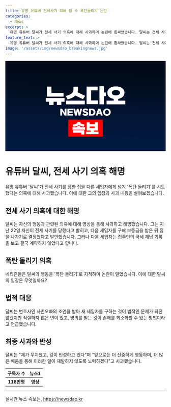 ```yaml
---
title: 유명 유튜버 전세사기 피해 집 속 폭탄돌리기 논란
categories:
  - News
excerpt: >
  유명 유튜버 달씨가 전세 사기 의혹에 대해 사과하며 논란에 휩싸였습니다. 달씨는 전세 사기를 당한 집을 다른 세입자에게 넘기려는 행동을 폭탄 돌리기로 비판받았고, 논란이 커지자 해당 영상을 삭제하고 입장문을 통해 해명에 나섰습니다. 그러나 네티즌들은 여전히 달씨에 대한 비판을 이어가고 있습니다. 달씨는 변호사인 사촌오빠의 조언에 따라 새 세입자를 구하는 방법을 선택했고, 이에 대해 깊이 반성하고 사과하는 모습을 보여주었습니다.
feature_text: >
  유명 유튜버 달씨가 전세 사기 의혹에 대해 사과하며 논란에 휩싸였습니다. 달씨는 전세 사기를 당한 집을 다른 세입자에게 넘기려는 행동을 폭탄 돌리기로 비판받았고, 논란이 커지자 해당 영상을 삭제하고 입장문을 통해 해명에 나섰습니다. 그러나 네티즌들은 여전히 달씨에 대한 비판을 이어가고 있습니다. 달씨는 변호사인 사촌오빠의 조언에 따라 새 세입자를 구하는 방법을 선택했고, 이에 대해 깊이 반성하고 사과하는 모습을 보여주었습니다.
image: '/assets/img/newsdao_breakingnews.jpg'
---
```


<p><img src="/assets/img/newsdao_breakingnews.jpg" alt="koreaapp 속보" /></p>

<h1>유튜버 달씨, 전세 사기 의혹 해명</h1>

<p data-ke-size="size16"> 유명 유튜버 '달씨'가 전세 사기를 당한 집을 다른 세입자에게 넘겨 '폭탄 돌리기'를 시도했다는 의혹에 대해 사과했습니다. 이에 대한 그의 입장과 사과 내용을 살펴보겠습니다.</p>

<h2 data-ke-size="size26">전세 사기 의혹에 대한 해명</h2>

<p data-ke-size="size16">달씨는 자신의 행동과 관련된 의혹에 대해 영상을 통해 사과하고 해명했습니다. 그는 지난 22일 자신이 전세 사기를 당했다고 밝히고, 다음 세입자를 구해 보증금을 받은 뒤 집을 나가기로 결정했다고 발언했습니다. 그러나 다음 세입자는 집주인의 국세 체납 기록을 보고 결국 계약하지 않았다고 합니다.</p>

<h2 data-ke-size="size26">폭탄 돌리기 의혹</h2>

<p data-ke-size="size16">네티즌들은 달씨의 행동을 '폭탄 돌리기'로 지적하며 논란이 일었습니다. 이에 대한 달씨의 입장은 무엇일까요?</p>

<h2 data-ke-size="size26">법적 대응</h2>

<p data-ke-size="size16">달씨는 변호사인 사촌오빠의 조언을 받아 새 세입자를 구하는 것이 법적인 문제가 되진 않겠지만 적절하지 않은 면이 있고, 명의를 받는 것이 손해를 최소화할 수 있는 방법이라고 언급했습니다.</p>

<h2 data-ke-size="size26">최종 사과와 반성</h2>

<p data-ke-size="size16">달씨는 "제가 무지했고, 깊이 반성하고 있다"며 "앞으로는 더 신중하게 행동하며, 더 많은 배움을 통해 이러한 일이 재발하지 않도록 노력하겠다"고 사과했습니다.</p>

<table>
<thead>
    <tr>
        <th>구독자 수</th>
        <th>뉴스1</th>
    </tr>
</thead>
<tbody>
    <tr>
        <td style="text-align: center; height: 17px;"><b>118만명</b></td>
        <td style="text-align: center; height: 17px;"><b>영상</b></td>
    </tr>
</tbody>
</table>

<p><hr></p>
실시간 뉴스 속보는, <a href="https://newsdao.kr" rel="dofollow">https://newsdao.kr</a>


